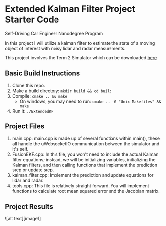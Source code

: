 # Extended Kalman Filter Project Starter Code
Self-Driving Car Engineer Nanodegree Program

In this project I will utilize a kalman filter to estimate the state of a moving object of interest with noisy lidar and radar measurements. 

This project involves the Term 2 Simulator which can be downloaded [here](https://github.com/udacity/self-driving-car-sim/releases)

[//]: # (Image References)

[result]: ./img/result.jpg "result"


## Basic Build Instructions

1. Clone this repo.
2. Make a build directory: `mkdir build && cd build`
3. Compile: `cmake .. && make` 
   * On windows, you may need to run: `cmake .. -G "Unix Makefiles" && make`
4. Run it: `./ExtendedKF `

## Project Files

1. main.cpp: main.cpp is made up of several functions within main(), these all handle the uWebsocketIO communication between the simulator and it's self.
2. FusionEKF.cpp: In this file, you won't need to include the actual Kalman filter equations; instead, we will be initializing variables, initializing the Kalman filters, and then calling functions that implement the prediction step or update step.
3. kalman_filter.cpp: Implement the prediction and update equations for lidar and radar.
4. tools.cpp: This file is relatively straight forward. You will implement functions to calculate root mean squared error and the Jacobian matrix.

## Project Results
![alt text][image1]
